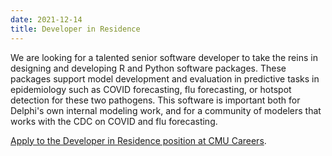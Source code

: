 ```yaml
---
date: 2021-12-14
title: Developer in Residence
---
```


We are looking for a talented senior software developer to take the reins in designing and developing R and Python software packages. These packages support model development and evaluation in predictive tasks in epidemiology such as COVID forecasting, flu forecasting, or hotspot detection for these two pathogens.  This software is important both for Delphi's own internal modeling work, and for a community of modelers that works with the CDC on COVID and flu forecasting.

[Apply to the Developer in Residence position at CMU Careers](https://cmu.wd5.myworkdayjobs.com/CMU/job/Pittsburgh-PA/Developer-in-Residence---School-of-Computer-Sciences_2017318).
